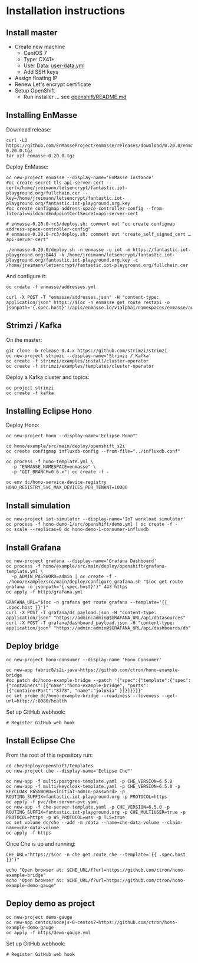 # Installation instructions

## Install master

* Create new machine
  * CentOS 7
  * Type: CX41+
  * User Data: [user-data.yml](user-data.yml)
  * Add SSH keys
* Assign floating IP
* Renew Let's encrypt certificate
* Setup OpenShift
  * Run installer … see [openshift/README.md](openshift/README.md) 

## Installing EnMasse

Download release:

    curl -LO https://github.com/EnMasseProject/enmasse/releases/download/0.20.0/enmasse-0.20.0.tgz
    tar xzf enmasse-0.20.0.tgz

Deploy EnMasse:

    oc new-project enmasse --display-name='EnMasse Instance'
    #oc create secret tls api-server-cert --cert=/home/jreimann/letsencrypt/fantastic.iot-playground.org/fullchain.cer --key=/home/jreimann/letsencrypt/fantastic.iot-playground.org/fantastic.iot-playground.org.key
    #oc create configmap address-space-controller-config --from-literal=wildcardEndpointCertSecret=api-server-cert
    
    # enmasse-0.20.0-rc3/deploy.sh: comment out "oc create configmap address-space-controller-config"
    # enmasse-0.20.0-rc3/deploy.sh: comment out "create_self_signed_cert … api-server-cert"
    
    ./enmasse-0.20.0/deploy.sh -n enmasse -u iot -m https://fantastic.iot-playground.org:8443 -k /home/jreimann/letsencrypt/fantastic.iot-playground.org/fantastic.iot-playground.org.key -c /home/jreimann/letsencrypt/fantastic.iot-playground.org/fullchain.cer

And configure it:

    oc create -f enmasse/addresses.yml

    curl -X POST -T "enmasse/addresses.json" -H "content-type: application/json" https://$(oc -n enmasse get route restapi -o jsonpath='{.spec.host}')/apis/enmasse.io/v1alpha1/namespaces/enmasse/addressspaces/default/addresses

## Strimzi / Kafka

On the master:

    git clone -b release-0.4.x https://github.com/strimzi/strimzi
    oc new-project strimzi --display-name='Strimzi / Kafka'
    oc create -f strimzi/examples/install/cluster-operator
    oc create -f strimzi/examples/templates/cluster-operator

Deploy a Kafka cluster and topics:

    oc project strimzi
    oc create -f kafka

## Installing Eclipse Hono

Deploy Hono:

    oc new-project hono --display-name='Eclipse Hono™'
    
    cd hono/example/src/main/deploy/openshift_s2i
    oc create configmap influxdb-config --from-file="../influxdb.conf"
    
    oc process -f hono-template.yml \
      -p "ENMASSE_NAMESPACE=enmasse" \
      -p "GIT_BRANCH=0.6.x"| oc create -f -
    
    oc env dc/hono-service-device-registry HONO_REGISTRY_SVC_MAX_DEVICES_PER_TENANT=10000

## Install simulation

    oc new-project iot-simulator --display-name='IoT workload simulator'
    oc process -f hono-demo-1/src/openshift/demo.yml | oc create -f -
    oc scale --replicas=0 dc hono-demo-1-consumer-influxdb

## Install Grafana

    oc new-project grafana --display-name='Grafana Dashboard'
    oc process -f hono/example/src/main/deploy/openshift/grafana-template.yml \
      -p ADMIN_PASSWORD=admin | oc create -f -
    ./hono/example/src/main/deploy/configure_grafana.sh "$(oc get route grafana -o jsonpath='{.spec.host}')" 443 https
    oc apply -f https/grafana.yml
    
    GRAFANA_URL="$(oc -n grafana get route grafana --template='{{ .spec.host }}')"
    curl -X POST -T grafana/ds_payload.json -H "content-type: application/json" "https://admin:admin@$GRAFANA_URL/api/datasources"
    curl -X POST -T grafana/dashboard_payload.json -H "content-type: application/json" "https://admin:admin@$GRAFANA_URL/api/dashboards/db"

## Deploy bridge

    oc new-project hono-consumer --display-name 'Hono Consumer'
    
    oc new-app fabric8/s2i-java~https://github.com/ctron/hono-example-bridge
    #oc patch dc/hono-example-bridge --patch '{"spec":{"template":{"spec":{"containers":[{"name":"hono-example-bridge", "ports":[{"containerPort":"8778", "name":"jolokia" }]}]}}}}'
    oc set probe dc/hono-example-bridge --readiness --liveness --get-url=http://:8080/health

Set up GitHub webhook:

    # Register GitHub web hook

## Install Eclipse Che

From the root of this repository run:

    cd che/deploy/openshift/templates
    oc new-project che --display-name='Eclipse Che™'
    
    oc new-app -f multi/postgres-template.yaml -p CHE_VERSION=6.5.0
    oc new-app -f multi/keycloak-template.yaml -p CHE_VERSION=6.5.0 -p KEYCLOAK_PASSWORD=<initial-admin-password> -p ROUTING_SUFFIX=fantastic.iot-playground.org -p PROTOCOL=https
    oc apply -f pvc/che-server-pvc.yaml
    oc new-app -f che-server-template.yaml -p CHE_VERSION=6.5.0 -p ROUTING_SUFFIX=fantastic.iot-playground.org -p CHE_MULTIUSER=true -p PROTOCOL=https -p WS_PROTOCOL=wss -p TLS=true
    oc set volume dc/che --add -m /data --name=che-data-volume --claim-name=che-data-volume
    oc apply -f https

Once Che is up and running:

    CHE_URL="https://$(oc -n che get route che --template='{{ .spec.host }}')"
    
    echo "Open browser at: $CHE_URL/f?url=https://github.com/ctron/hono-example-bridge"
    echo "Open browser at: $CHE_URL/f?url=https://github.com/ctron/hono-example-demo-gauge"

## Deploy demo as project

    oc new-project demo-gauge
    oc new-app centos/nodejs-8-centos7~https://github.com/ctron/hono-example-demo-gauge
    oc apply -f https/demo-gauge.yml

Set up GitHub webhook:

    # Register GitHub web hook

